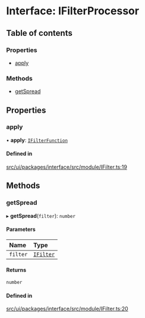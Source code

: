 # Interface: IFilterProcessor

## Table of contents

### Properties

- [apply](IFilterProcessor.md#apply)

### Methods

- [getSpread](IFilterProcessor.md#getspread)

## Properties

### apply

• **apply**: [`IFilterFunction`](IFilterFunction.md)

#### Defined in

[src/ui/packages/interface/src/module/IFilter.ts:19](https://github.com/leaferjs/leafer-ui/blob/a20ecb9bdfba27311c7c73d6d251875f5dedca2b/packages/interface/src/module/IFilter.ts#L19)

## Methods

### getSpread

▸ **getSpread**(`filter`): `number`

#### Parameters

| Name | Type |
| :------ | :------ |
| `filter` | [`IFilter`](IFilter.md) |

#### Returns

`number`

#### Defined in

[src/ui/packages/interface/src/module/IFilter.ts:20](https://github.com/leaferjs/leafer-ui/blob/a20ecb9bdfba27311c7c73d6d251875f5dedca2b/packages/interface/src/module/IFilter.ts#L20)
